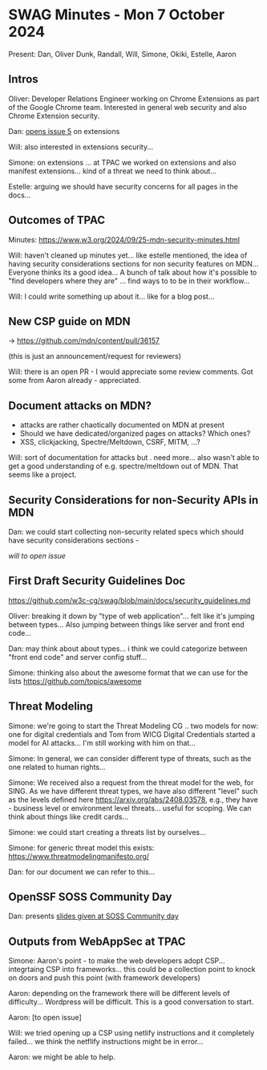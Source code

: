 # SWAG Minutes - Mon 7 October 2024

Present: Dan, Oliver Dunk, Randall, Will, Simone, Okiki, Estelle, Aaron

## Intros

Oliver: Developer Relations Engineer working on Chrome Extensions as part of the Google Chrome team. Interested in general web security and also Chrome Extension security.

Dan: [opens issue 5](https://github.com/w3c-cg/swag/issues/5) on extensions

Will: also interested in extensions security...

Simone: on extensions ... at TPAC we worked on extensions and also manifest extensions... kind of a threat we need to think about...

Estelle: arguing we should have security concerns for all pages in the docs...

## Outcomes of TPAC

Minutes: https://www.w3.org/2024/09/25-mdn-security-minutes.html

Will: haven't cleaned up minutes yet... like estelle mentioned, the idea of having security considerations sections for non security features on MDN... Everyone thinks its a good idea... A bunch of talk about how it's possible to "find developers where they are" ... find ways to to be in their workflow...

Will: I could write something up about it... like for a blog post...

## New CSP guide on MDN

-> https://github.com/mdn/content/pull/36157

(this is just an announcement/request for reviewers)

Will: there is an open PR - I would appreciate some review comments.  Got some from Aaron already - appreciated.

## Document attacks on MDN?

- attacks are rather chaotically documented on MDN at present
- Should we have dedicated/organized pages on attacks? Which ones?
- XSS, clickjacking, Spectre/Meltdown, CSRF, MITM, ...?

Will: sort of documentation for attacks but . need more... also wasn't able to get a good understanding of e.g. spectre/meltdown out of MDN. That seems like a project.  

## Security Considerations for non-Security APIs in MDN

Dan: we could start collecting non-security related specs which should have security considerations sections - 

*will to open issue*

## First Draft Security Guidelines Doc

https://github.com/w3c-cg/swag/blob/main/docs/security_guidelines.md

Oliver: breaking it down by "type of web application"...  felt like it's jumping between types... Also jumping between things like server and front end code...

Dan: may think about about types... i think we could categorize between "front end code" and server config stuff...

Simone: thinking also about the awesome format that we can use for the lists https://github.com/topics/awesome

## Threat Modeling

Simone: we're going to start the Threat Modeling CG .. two models for now: one for digital credentials and Tom from WICG Digital Credentials started a model for AI attacks... I'm still working with him on that... 

Simone: In general, we can consider different type of threats, such as the one related to human rights... 

Simone: We received also a request from the threat model for the web, for SING. As we have different threat types, we have also different "level" such as the levels defined here https://arxiv.org/abs/2408.03578, e.g., they have - business level or environment level threats... useful for scoping.  We can think about things like credit cards... 

Simone: we could start creating a threats list by ourselves... 

Simone: for generic threat model this exists: https://www.threatmodelingmanifesto.org/

Dan: for our document we can refer to this... 

## OpenSSF SOSS Community Day

Dan: presents [slides given at SOSS Community day](https://docs.google.com/presentation/d/18iOsWdh_LG_gqUdSW7XfE5UOoB6_Zfi_B2XDDurPRUc/edit?usp=drive_link) 

## Outputs from WebAppSec at TPAC

Simone: Aaron's point - to make the web developers adopt CSP... integrtaing CSP into frameworks... this could be a collection point to knock on doors and push this point (with framework developers)

Aaron: depending on the framework there will be different levels of difficulty... Wordpress will be difficult. This is a good conversation to start.

Aaron: [to open issue]

Will: we tried opening up a CSP using netlify instructions and it completely failed... we think the netflify instructions might be in error...

Aaron: we might be able to help.



